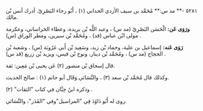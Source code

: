 ٥٢٨١ -** مد س:** مُحَمَّد بن سيف الأزدي الحداني (١) ، أَبُو رجاء البَصْرِيّ. أدرك أنس بْن مالك.

**ورَوَى عَن:** الْحَسَن البَصْرِيّ (مد س) ، وعبد اللَّه بْن بريدة، وعطاء الخراساني، وعكرمة مولى ابْن عباس (قد) ، ومُحَمَّد بْن سيرين، ومطر الوراق (س) .

**رَوَى عَنه:** إسماعيل بن علية، وحماد بْن زيد، وسَعِيد بْن أَبي عَرُوبَة (س) ، وشعبة بْن الحجاج (مد س) ، ومُحَمَّد بْن دينار، ونوح بْن قيس، ويزيد بْن زريع (قد س) .

قال إسحاق بْن منصور (٢) عَن يحيى بْن مَعِين: ثقة.

وكذلك قال مُحَمَّد بْن سعد (٣) ، والنَّسَائي.وَقَال أبو حاتم (١) : صالح الحديث.

وذكره ابنُ حِبَّان في كتاب "الثقات" (٢) .

روى له أَبُو دَاوُدَ فِي "المراسيل"وفي "القَدَر"، والنَّسَائي.